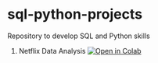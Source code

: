 # sql-python-projects

Repository to develop SQL and Python skills

1. Netflix Data Analysis [![Open in Colab](https://colab.research.google.com/assets/colab-badge.svg)](https://colab.research.google.com/github/cal-wells/sql-python-projects/blob/main/Netflix_Data_Analysis.ipynb)
